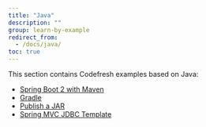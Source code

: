 ```yaml
---
title: "Java"
description: ""
group: learn-by-example
redirect_from:
  - /docs/java/
toc: true
---
```

This section contains Codefresh examples based on Java:

- [Spring Boot 2 with Maven]({{site.baseurl}}/docs/learn-by-example/java/spring-boot-2/)
- [Gradle]({{site.baseurl}}/docs/learn-by-example/java/gradle/)
- [Publish a JAR]({{site.baseurl}}/docs/learn-by-example/java/publish-jar/)
- [Spring MVC JDBC Template]({{site.baseurl}}/docs/learn-by-example/java/spring-mvc-jdbc-template/)

